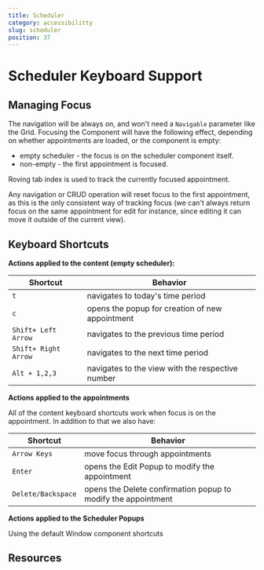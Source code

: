 ```yaml
---
title: Scheduler
category: accessibilitty
slug: scheduler
position: 37
---
```

# Scheduler Keyboard Support

## Managing Focus

The navigation will be always on, and won't need a `Navigable` parameter like the Grid. Focusing the Component will have the following effect, depending on whether appointments are loaded, or the component is empty:
- empty scheduler - the focus is on the scheduler component itself.
- non-empty - the first appointment is focused.

Roving tab index is used to track the currently focused appointment.

Any navigation or CRUD operation will reset focus to the first appointment, as this is the only consistent way of tracking focus (we can't always return focus on the same appointment for edit for instance, since editing it can move it outside of the current view).

## Keyboard Shortcuts

**Actions applied to the content (empty scheduler):**

| Shortcut | Behavior |
|----------|----------|
| `t`| navigates to today's time period |
|`c` | opens the popup for creation of new appointment |
|`Shift+ Left Arrow` | navigates to the previous time period |
|`Shift+ Right Arrow` | navigates to the next time period |
|`Alt + 1,2,3` | navigates to the view with the respective number |

**Actions applied to the appointments**

All of the content keyboard shortcuts work when focus is on the appointment. In addition to that we also have:

| Shortcut | Behavior |
|----------|----------|
|`Arrow Keys` | move focus through appointments |
|`Enter` | opens the Edit Popup to modify the appointment |
|`Delete/Backspace` | opens the Delete confirmation popup to modify the appointment |

**Actions applied to the Scheduler Popups**

Using the default Window component shortcuts

## Resources
